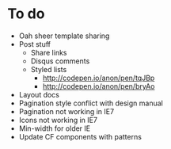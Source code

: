 # To do

- Oah sheer template sharing
- Post stuff
  - Share links
  - Disqus comments
  - Styled lists
    - http://codepen.io/anon/pen/tqJBp
    - http://codepen.io/anon/pen/bryAo
- Layout docs
- Pagination style conflict with design manual
- Pagination not working in IE7
- Icons not working in IE7
- Min-width for older IE
- Update CF components with patterns


